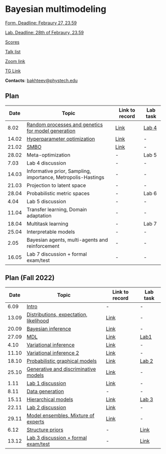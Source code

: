 # Bayesian multimodeling


[Form. Deadline: Febraury 27, 23.59](https://docs.google.com/forms/d/e/1FAIpQLSf6GfbDv976bgHOf2T1YhfuSQUaDqWictrjjP5TbX3qmL3tVA/viewform?usp=sf_link)

[Lab. Deadline: 28th of Febraury, 23.59](lab4)

[Scores](eval.md)

[Talk list](talks.md)

[Zoom link](https://m1p.org/go_zoom2)

[TG Link](https://t.me/+DLmfDBvgk9NiNTFi)

**Contacts**: bakhteev@phystech.edu
## Plan 
|Date|Topic|Link to record|Lab task|
| --- | --- | --- | --- |
| 8.02 | [Random processes and genetics for model generation](slides/slides_12_evolution.pdf) | [Link](https://www.youtube.com/watch?v=VjKWeiGq0NM) | [Lab 4](lab4) |
| 14.02 | [Hyperparameter optimization](slides/slides_13_hyper.pdf) | [Link](https://www.youtube.com/watch?v=xHjfkgOdbco) | - |
| 21.02 | [SMBO](slides/slides_14_smbo.pdf) | [Link](https://www.youtube.com/watch?v=njplxS_iRz8) | - |
| 28.02 | Meta-optimization  | - | Lab 5 |
| 7.03 | Lab 4 discussion | - | - |
| 14.03 | Informative prior, Sampling, importance, Metropolis-Hastings  | - | - |
| 21.03 |   Projection to latent space| - | - |
| 28.04 |Probabilistic metric spaces  | - | Lab 6 |
| 4.04 | Lab 5 discussion | - | - |
| 11.04 | Transfer learning, Domain adaptation | - | - |
| 18.04 |Multitask learning  | - | Lab 7 |
| 25.04 | Interpretable models | - | - |
| 2.05  | Bayesian agents, multi-agents and reinforcement | - | - |
| 16.05 | Lab 7 discussion + formal exam/test | - | - |

## Plan (Fall 2022)
|Date|Topic|Link to record|Lab task|
| --- | --- | --- | --- |
| 6.09 |  [Intro](slides/slides_0_intro.pdf) | - | - |
| 13.09 |  [Distributions, expectation, likelihood](slides/slides_1_distributions.pdf) | [Link](https://www.youtube.com/watch?v=NzjzoJvSRLw) | - |
| 20.09 |  [Bayesian inference](slides/slides_2_inference.pdf) | [Link](https://www.youtube.com/watch?v=CtpEwFfb9QI) | - |
| 27.09 |  [MDL](slides/slides_3_mdl.pdf) | [Link](https://www.youtube.com/watch?v=nJLGfBJvZzg) | [Lab1](lab1) |
| 4.10 | [Variational inference](slides/slides_4_var1.pdf) | [Link](https://www.youtube.com/watch?v=m0HM6y4zMac) | - |
| 11.10 |  [Variational inference 2](slides/slides_5_var2.pdf) | [Link](https://www.youtube.com/watch?v=BMDV1KkktzA) | - |
| 18.10 | [Probabilistic graphical models](slides/slides_6_graph.pdf) | [Link](https://www.youtube.com/watch?v=cna0ovGvmC0) | [Lab 2](lab2) |
| 25.10 | [Generative and discriminative models](slides/slides_7_gendisc.pdf) | [Link](https://www.youtube.com/watch?v=C86NsPJu5Hw) | - |
| 1.11 |  [Lab 1 discussion](lab1)  | [Link](https://www.youtube.com/watch?v=kgnpV1epXwU) | - |
| 8.11 | [Data generation](slides/slides_8_generative.pdf)  | - | - |
| 15.11 |[Hierarchical models](slides/slides_9_hier.pdf)  | [Link](https://www.youtube.com/watch?v=JGOO4_QQTbM&t=1s) | [Lab 3](lab3) |
| 22.11 |  [Lab 2 discussion](lab2) | [Link](https://www.youtube.com/watch?v=KGWn02jcWu4&t=24s) | - |
| 29.11 | [Model ensembles, Mixture of experts](slides/slides10_ens.pdf)   | [Link](https://www.youtube.com/watch?v=u-6tOnU5ttg) | - |
| 6.12 |  [Structure priors](slides/slides_11_structure.pdf) | - | [Link](https://www.youtube.com/watch?v=JDs5PM-NnY0) |
| 13.12 | [Lab 3 discussion + formal exam/test](lab3) | - | [Link](https://www.youtube.com/watch?v=AhbwLe5TscI&list=PLk4h7dmY2eYGkLXj0K8BNKs-WuqWS46xL&index=13) |


